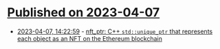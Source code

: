 # [Published on 2023-04-07](index.md)

* [2023-04-07, 14:22:59](https://lobste.rs/s/bxhqo1/nft_ptr_c_std_unique_ptr_represents_each) - [nft_ptr: C++ `std::unique_ptr` that represents each object as an NFT on the Ethereum blockchain](https://github.com/zhuowei/nft_ptr)
